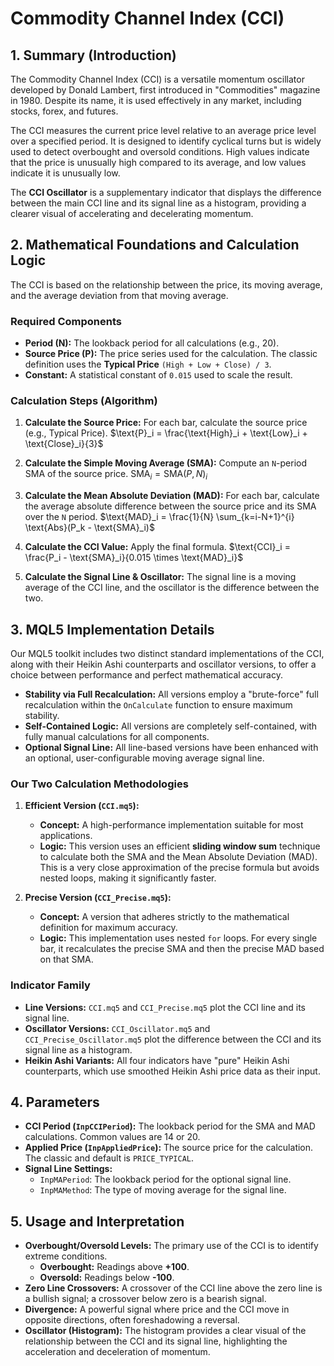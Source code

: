 # Commodity Channel Index (CCI)

## 1. Summary (Introduction)

The Commodity Channel Index (CCI) is a versatile momentum oscillator developed by Donald Lambert, first introduced in "Commodities" magazine in 1980. Despite its name, it is used effectively in any market, including stocks, forex, and futures.

The CCI measures the current price level relative to an average price level over a specified period. It is designed to identify cyclical turns but is widely used to detect overbought and oversold conditions. High values indicate that the price is unusually high compared to its average, and low values indicate it is unusually low.

The **CCI Oscillator** is a supplementary indicator that displays the difference between the main CCI line and its signal line as a histogram, providing a clearer visual of accelerating and decelerating momentum.

## 2. Mathematical Foundations and Calculation Logic

The CCI is based on the relationship between the price, its moving average, and the average deviation from that moving average.

### Required Components

- **Period (N):** The lookback period for all calculations (e.g., 20).
- **Source Price (P):** The price series used for the calculation. The classic definition uses the **Typical Price** `(High + Low + Close) / 3`.
- **Constant:** A statistical constant of `0.015` used to scale the result.

### Calculation Steps (Algorithm)

1. **Calculate the Source Price:** For each bar, calculate the source price (e.g., Typical Price).
   $\text{P}_i = \frac{\text{High}_i + \text{Low}_i + \text{Close}_i}{3}$

2. **Calculate the Simple Moving Average (SMA):** Compute an `N`-period SMA of the source price.
   $\text{SMA}_i = \text{SMA}(P, N)_i$

3. **Calculate the Mean Absolute Deviation (MAD):** For each bar, calculate the average absolute difference between the source price and its SMA over the `N` period.
   $\text{MAD}_i = \frac{1}{N} \sum_{k=i-N+1}^{i} \text{Abs}(P_k - \text{SMA}_i)$

4. **Calculate the CCI Value:** Apply the final formula.
   $\text{CCI}_i = \frac{P_i - \text{SMA}_i}{0.015 \times \text{MAD}_i}$

5. **Calculate the Signal Line & Oscillator:** The signal line is a moving average of the CCI line, and the oscillator is the difference between the two.

## 3. MQL5 Implementation Details

Our MQL5 toolkit includes two distinct standard implementations of the CCI, along with their Heikin Ashi counterparts and oscillator versions, to offer a choice between performance and perfect mathematical accuracy.

- **Stability via Full Recalculation:** All versions employ a "brute-force" full recalculation within the `OnCalculate` function to ensure maximum stability.
- **Self-Contained Logic:** All versions are completely self-contained, with fully manual calculations for all components.
- **Optional Signal Line:** All line-based versions have been enhanced with an optional, user-configurable moving average signal line.

### Our Two Calculation Methodologies

1. **Efficient Version (`CCI.mq5`):**

   - **Concept:** A high-performance implementation suitable for most applications.
   - **Logic:** This version uses an efficient **sliding window sum** technique to calculate both the SMA and the Mean Absolute Deviation (MAD). This is a very close approximation of the precise formula but avoids nested loops, making it significantly faster.

2. **Precise Version (`CCI_Precise.mq5`):**
   - **Concept:** A version that adheres strictly to the mathematical definition for maximum accuracy.
   - **Logic:** This implementation uses nested `for` loops. For every single bar, it recalculates the precise SMA and then the precise MAD based on that SMA.

### Indicator Family

- **Line Versions:** `CCI.mq5` and `CCI_Precise.mq5` plot the CCI line and its signal line.
- **Oscillator Versions:** `CCI_Oscillator.mq5` and `CCI_Precise_Oscillator.mq5` plot the difference between the CCI and its signal line as a histogram.
- **Heikin Ashi Variants:** All four indicators have "pure" Heikin Ashi counterparts, which use smoothed Heikin Ashi price data as their input.

## 4. Parameters

- **CCI Period (`InpCCIPeriod`):** The lookback period for the SMA and MAD calculations. Common values are 14 or 20.
- **Applied Price (`InpAppliedPrice`):** The source price for the calculation. The classic and default is `PRICE_TYPICAL`.
- **Signal Line Settings:**
  - `InpMAPeriod`: The lookback period for the optional signal line.
  - `InpMAMethod`: The type of moving average for the signal line.

## 5. Usage and Interpretation

- **Overbought/Oversold Levels:** The primary use of the CCI is to identify extreme conditions.
  - **Overbought:** Readings above **+100**.
  - **Oversold:** Readings below **-100**.
- **Zero Line Crossovers:** A crossover of the CCI line above the zero line is a bullish signal; a crossover below zero is a bearish signal.
- **Divergence:** A powerful signal where price and the CCI move in opposite directions, often foreshadowing a reversal.
- **Oscillator (Histogram):** The histogram provides a clear visual of the relationship between the CCI and its signal line, highlighting the acceleration and deceleration of momentum.
